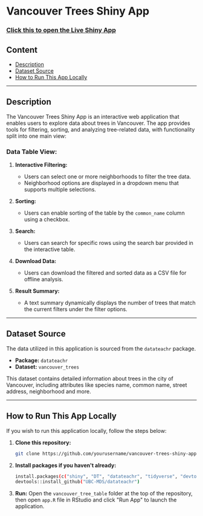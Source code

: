 # Vancouver Trees Shiny App

### [Click this to open the Live Shiny App](https://shirlina.shinyapps.io/vancouver_tree_table/)

## Content
- [Description](#description)
- [Dataset Source](#dataset-source)
- [How to Run This App Locally](#how-to-run-this-app-locally)

---

## Description
The Vancouver Trees Shiny App is an interactive web application that enables users to explore data about trees in Vancouver. The app provides tools for filtering, sorting, and analyzing tree-related data, with functionality split into one main view:

### Data Table View:
1. **Interactive Filtering:**
   - Users can select one or more neighborhoods to filter the tree data.
   - Neighborhood options are displayed in a dropdown menu that supports multiple selections.

2. **Sorting:**
   - Users can enable sorting of the table by the `common_name` column using a checkbox.

3. **Search:**
   - Users can search for specific rows using the search bar provided in the interactive table.

4. **Download Data:**
   - Users can download the filtered and sorted data as a CSV file for offline analysis.

5. **Result Summary:**
   - A text summary dynamically displays the number of trees that match the current filters under the filter options.

---

## Dataset Source
The data utilized in this application is sourced from the `datateachr` package.

- **Package:** `datateachr`
- **Dataset:** `vancouver_trees`

This dataset contains detailed information about trees in the city of Vancouver, including attributes like species name, common name, street address, neighborhood and more.

---

## How to Run This App Locally
If you wish to run this application locally, follow the steps below:

1. **Clone this repository:**
   ```bash
   git clone https://github.com/yourusername/vancouver-trees-shiny-app.git

2. **Install packages if you haven't already:**
   ```bash
   install.packages(c("shiny", "DT", "datateachr", "tidyverse", "devtools"))
   devtools::install_github("UBC-MDS/datateachr")
   
3. **Run:**
   Open the `vancouver_tree_table` folder at the top of the repository, then open `app.R` file in RStudio and click "Run App" to launch the application.

